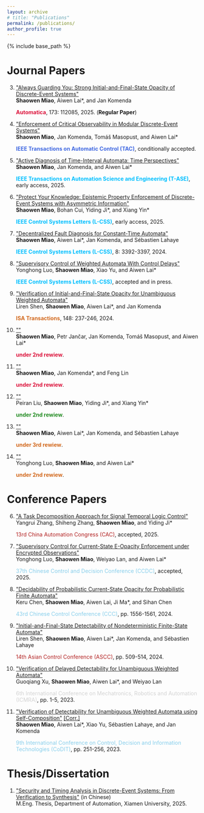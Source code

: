 ```yaml
---
layout: archive
# title: "Publications"
permalink: /publications/
author_profile: true
---
```


{% include base_path %}

# Journal Papers

3. ["Always Guarding You: Strong Initial-and-Final-State Opacity of Discrete-Event Systems"](https://www.sciencedirect.com/science/article/pii/S0005109824005788)  
   **Shaowen Miao**, Aiwen Lai*, and Jan Komenda  
   <div><font color="Crimson"><b>Automatica</b></font>, 173: 112085, 2025. (<b>Regular Paper</b>)</div>

6. ["Enforcement of Critical Observability in Modular Discrete-Event Systems"]()  
   **Shaowen Miao**, Jan Komenda, Tom&aacute;&scaron; Masopust, and Aiwen Lai*
   <div><font color="RoyalBlue"><b>IEEE Transactions on Automatic Control (TAC)</b></font>, conditionally accepted.</div>

5. ["Active Diagnosis of Time-Interval Automata: Time Perspectives"](https://ieeexplore.ieee.org/document/10847706)  
   **Shaowen Miao**, Jan Komenda, and Aiwen Lai*
   <div><font color="DeepSkyBlue"><b>IEEE Transactions on Automation Science and Engineering (T-ASE)</b></font>, early access, 2025.</div>

1. ["Protect Your Knowledge: Epistemic Property Enforcement of Discrete-Event Systems with Asymmetric Information"](https://ieeexplore.ieee.org/document/11032113)  
   **Shaowen Miao**, Bohan Cui, Yiding Ji\*, and Xiang Yin\*
   <div><font color="DeepSkyBlue"><b>IEEE Control Systems Letters (L-CSS)</b></font>, early access, 2025.</div>

1. ["Decentralized Fault Diagnosis for Constant-Time Automata"](https://ieeexplore.ieee.org/document/10870273)  
   **Shaowen Miao**, Aiwen Lai*, Jan Komenda, and S&eacute;bastien Lahaye
   <div><font color="DeepSkyBlue"><b>IEEE Control Systems Letters (L-CSS)</b></font>, 8: 3392-3397, 2024.</div>

2. ["Supervisory Control of Weighted Automata With Control Delays"]()  
   Yonghong Luo, **Shaowen Miao**, Xiao Yu, and Aiwen Lai*
   <div><font color="DeepSkyBlue"><b>IEEE Control Systems Letters (L-CSS)</b></font>, accepted and in press.</div>

4. ["Verification of Initial-and-Final-State Opacity for Unambiguous Weighted Automata"](https://www.sciencedirect.com/science/article/pii/S0019057824001277)  
   Liren Shen, **Shaowen Miao**, Aiwen Lai*, and Jan Komenda
   <div><font color="Chocolate"><b>ISA Transactions</b></font>, 148: 237-246, 2024.</div>

9. [""]()  
   **Shaowen Miao**, Petr Jančar, Jan Komenda, Tom&aacute;&scaron; Masopust, and Aiwen Lai*
   <div><font color="Crimson"><b>under 2nd rewiew</b></font>.</div>

7. [""]()  
   **Shaowen Miao**, Jan Komenda*, and Feng Lin
   <div><font color="Crimson"><b>under 2nd rewiew</b></font>.</div>

0. [""]()  
   Peiran Liu, **Shaowen Miao**, Yiding Ji\*, and Xiang Yin\*
   <div><font color="ForestGreen"><b>under 2nd rewiew</b></font>.</div>

2. [""]()  
   **Shaowen Miao**, Aiwen Lai*, Jan Komenda, and S&eacute;bastien Lahaye
   <div><font color="Chocolate"><b>under 3rd rewiew</b></font>.</div>
   <!-- <div><font color="Orange"><b>under 2nd rewiew</b></font>.</div> -->

8. [""]()  
   Yonghong Luo, **Shaowen Miao**, and Aiwen Lai*
   <div><font color="Chocolate"><b>under 2nd rewiew</b></font>.</div>

# Conference Papers

6. ["A Task Decomposition Approach for Signal Temporal Logic Control"]()  
   Yangrui Zhang, Shiheng Zhang, **Shaowen Miao**, and Yiding Ji*
   <div><font color="FireBrick">13rd China Automation Congress (CAC)</font>, accepted, 2025.</div>

5. ["Supervisory Control for Current-State E-Opacity Enforcement under Encrypted Observations"]()  
   Yonghong Luo, **Shaowen Miao**, Weiyao Lan, and Aiwen Lai*
   <div><font color="SkyBlue">37th Chinese Control and Decision Conference (CCDC)</font>, accepted, 2025.</div>

4. ["Decidability of Probabilistic Current-State Opacity for Probabilistic Finite Automata"](https://ieeexplore.ieee.org/document/10661575)  
   Keru Chen, **Shaowen Miao**, Aiwen Lai, Ji Ma*, and Sihan Chen
   <div><font color="SkyBlue">43rd Chinese Control Conference (CCC)</font>, pp. 1556-1561, 2024.</div>

3. ["Initial-and-Final-State Detectability of Nondeterministic Finite-State Automata"](https://ieeexplore.ieee.org/document/10665365)  
   Liren Shen, **Shaowen Miao**, Aiwen Lai*, Jan Komenda, and S&eacute;bastien Lahaye<br>
   <!-- <div><font color="SkyBlue">14th Asian Control Conference (ASCC)</font>, pp. 509-514, 2024.</div> -->
   <div><font color="FireBrick">14th Asian Control Conference (ASCC)</font>, pp. 509-514, 2024.</div>

2. ["Verification of Delayed Detectability for Unambiguous Weighted Automata"](https://ieeexplore.ieee.org/document/10708371)  
   Guoqiang Xu, **Shaowen Miao**, Aiwen Lai*, and Weiyao Lan<br>
   <div><font color="LightGrey">6th International Conference on Mechatronics, Robotics and Automation (ICMRA)</font>, pp. 1-5, 2023.</div>

1. ["Verification of Detectability for Unambiguous Weighted Automata using Self-Composition"](https://ieeexplore.ieee.org/document/10284082) <a href="https://jiro-m.github.io/papers/23CoDIT.pdf">[Corr.]</a>  
   **Shaowen Miao**, Aiwen Lai*, Xiao Yu, S&eacute;bastien Lahaye, and Jan Komenda
   <div><font color="SkyBlue">9th International Conference on Control, Decision and Information Technologies (CoDIT)</font>, pp. 251-256, 2023.</div>

# Thesis/Dissertation

1. ["Security and Timing Analysis in Discrete-Event Systems: From Verification to Synthesis"]() (in Chinese)  
   M.Eng. Thesis, Department of Automation, Xiamen University, 2025.